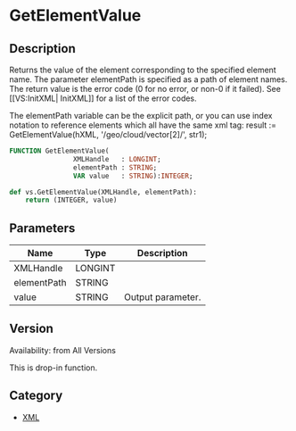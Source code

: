 # GetElementValue

## Description
Returns the value of the element corresponding to the specified element name.  The parameter elementPath is specified as a path of element names. The return value is the error code (0 for no error, or non-0 if it failed). See [[VS:InitXML| InitXML]] for a list of the error codes.

The elementPath variable can be the explicit path, or you can use index notation to reference elements which all have the same xml tag:
 result := GetElementValue(hXML, '/geo/cloud/vector[2]/', str1);

```pascal
FUNCTION GetElementValue(
				XMLHandle   : LONGINT;
				elementPath : STRING;
				VAR value   : STRING):INTEGER;
```

```python
def vs.GetElementValue(XMLHandle, elementPath):
    return (INTEGER, value)
```

## Parameters
|Name|Type|Description|
|---|---|---|
|XMLHandle|LONGINT|   |
|elementPath|STRING|   |
|value|STRING|Output parameter.|

## Version
Availability: from All Versions

This is drop-in function.

## Category
* [XML](../Categories/XML.md)
